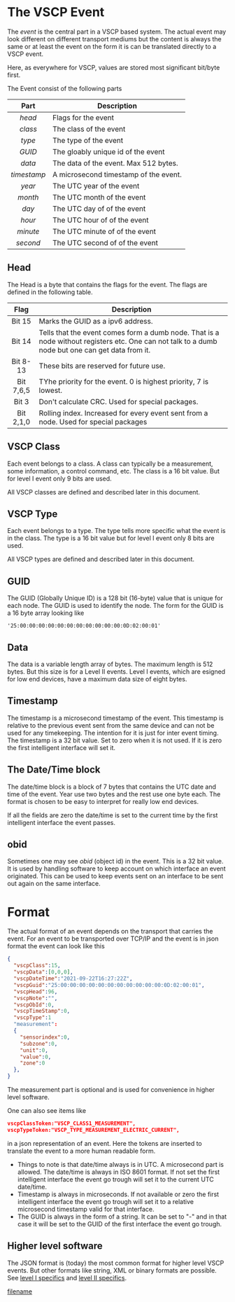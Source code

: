 # The VSCP Event

The _event_ is the central part in a VSCP based system. The actual event may look different on different transport mediums but the content is always the same or at least the event on the form it is can be translated directly to a VSCP event.

Here, as everywhere for VSCP, values are stored most significant bit/byte first.

The Event consist of the following parts

| Part | Description |
|:----:| ----------- |
| _head_ | Flags for the event |
| _class_ | The class of the event |
| _type_ | The type of the event |
| _GUID_ | The gloably unique id of the event |
| _data_ | The data of the event. Max 512 bytes. |
| _timestamp_ | A microsecond timestamp of the event. |
| _year_ | The UTC year of the event |
| _month_ | The UTC month of the event |
| _day_ | The UTC day of of the event |
| _hour_ | The UTC hour of of the event |
| _minute_ | The UTC minute of of the event |
| _second_ | The UTC second of of the event |

## Head
The Head is a byte that contains the flags for the event. The flags are defined in the following table.

| Flag | Description |
|:----:| ----------- |
| Bit 15 | Marks the GUID as a ipv6 address.|
| Bit 14 | Tells that the event comes form a dumb node. That is a node without registers etc. One can not talk to a dumb node but one can get data from it. |
| Bit 8-13 | These bits are reserved for future use. |
| Bit 7,6,5 | TYhe priority for the event. 0 is highest priority, 7 is lowest.|
| Bit 3 | Don't calculate CRC. Used for special packages. |
| Bit 2,1,0 | Rolling index. Increased for every event sent from a node. Used for special packages |

## VSCP Class
Each event belongs to a class. A class can typically be a measurement, some information, a control command, etc. The class is a 16 bit value. But for level I event only 9 bits are used.

All VSCP classes are defined and described later in this document.

## VSCP Type
Each event belongs to a type. The type tells more specific what the event is in the class. The type is a 16 bit value but for level I event only 8 bits are used.

All VSCP types are defined and described later in this document.

## GUID
The GUID (Globally Unique ID) is a 128 bit (16-byte) value that is unique for each node. The GUID is used to identify the node. The form for the GUID is a 16 byte array looking like

```
'25:00:00:00:00:00:00:00:00:00:00:00:0D:02:00:01'
```
## Data
The data is a variable length array of bytes. The maximum length is 512 bytes. But this size is for a Level II events. Level I events, which are esigned for low end devices, have a maximum data size of eight bytes.

## Timestamp
The timestamp is a microsecond timestamp of the event. This timestamp is relative to the previous event sent from the same device and can not be used for any timekeeping. The intention for it is just for inter event timing. The timestamp is a 32 bit value. Set to zero when it is not used. If it is zero the first intelligent interface will set it.

## The Date/Time block
The date/time block is a block of 7 bytes that contains the UTC date and time of the event. Year use two bytes and the rest use one byte each. The format is chosen to be easy to interpret for really low end devices.

If all the fields are zero the date/time is set to the current time by the first intelligent interface the event passes.

## obid
Sometimes one may see _obid_ (object id) in the event. This is a 32 bit value. It is used by handling software to keep account on which interface an event originated. This can be used to keep events sent on an interface to be sent out again on the same interface.

# Format
The actual format of an event depends on the transport that carries the event. For an event to be transported over TCP/IP and the event is in json format the event can look like this

```json
{
  "vscpClass":15,
  "vscpData":[0,0,0],
  "vscpDateTime":"2021-09-22T16:27:22Z",
  "vscpGuid":"25:00:00:00:00:00:00:00:00:00:00:00:0D:02:00:01",
  "vscpHead":96,
  "vscpNote":"",
  "vscpObId":0,
  "vscpTimeStamp":0,
  "vscpType":1
  "measurement": 
  {
    "sensorindex":0,
    "subzone":0,
    "unit":0,
    "value":0,
    "zone":0
  },
}
```

The measurement part is optional and is used for convenience in higher level software.

One can also see items like

```json
vscpClassToken:"VSCP_CLASS1_MEASUREMENT",
vscpTypeToken:"VSCP_TYPE_MEASUREMENT_ELECTRIC_CURRENT",
```

in a json representation of an event. Here the tokens are inserted to translate the event to a more human readable form.

- Things to note is that date/time always is in UTC. A microsecond part is allowed. The date/time is always in ISO 8601 format. If not set the first intelligent interface the event go trough will set it to the current UTC date/time.
- Timestamp is always in microseconds. If not available or zero the first intelligent interface the event go trough will set it to a relative microsecond timestamp valid for that interface.
- The GUID is always in the form of a string. It can be set to "-" and in that case it will be set to the GUID of the first interface the event go trough.

## Higher level software

The JSON format is (today) the most common format for higher level VSCP events. But other formats like string, XML or binary formats are possible. See [level I specifics](./vscp_level_i_specifics.md) and [level II specifics](./vscp_level_ii_specifics.md).




[filename](./bottom_copyright.md ':include')